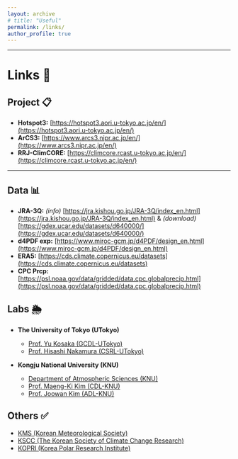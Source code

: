 ```yaml
---
layout: archive
# title: "Useful"
permalink: /links/
author_profile: true
---
```


---
# Links 🔗

## Project 📋
- **Hotspot3:** [https://hotspot3.aori.u-tokyo.ac.jp/en/](https://hotspot3.aori.u-tokyo.ac.jp/en/)
- **ArCS3:** [https://www.arcs3.nipr.ac.jp/en/](https://www.arcs3.nipr.ac.jp/en/)
- **RRJ-ClimCORE:** [https://climcore.rcast.u-tokyo.ac.jp/en/](https://climcore.rcast.u-tokyo.ac.jp/en/)

---
## Data 📊
- **JRA-3Q:** _(info)_ [https://jra.kishou.go.jp/JRA-3Q/index_en.html](https://jra.kishou.go.jp/JRA-3Q/index_en.html) & _(download)_ [https://gdex.ucar.edu/datasets/d640000/](https://gdex.ucar.edu/datasets/d640000/) <br>
- **d4PDF exp:** [https://www.miroc-gcm.jp/d4PDF/design_en.html](https://www.miroc-gcm.jp/d4PDF/design_en.html) <br>
- **ERA5:** [https://cds.climate.copernicus.eu/datasets](https://cds.climate.copernicus.eu/datasets) <br>
- **CPC Prcp:** [https://psl.noaa.gov/data/gridded/data.cpc.globalprecip.html](https://psl.noaa.gov/data/gridded/data.cpc.globalprecip.html) <br>


## Labs 🌦 ️
* **The University of Tokyo (UTokyo)**
    * [Prof. Yu Kosaka (GCDL-UTokyo)](https://gcd.atmos.rcast.u-tokyo.ac.jp/kosaka_lab/)<br>
    * [Prof. Hisashi Nakamura (CSRL-UTokyo)](https://www.atmos.rcast.u-tokyo.ac.jp/nakamura_lab/en/)<br>

* **Kongju National University (KNU)**
    * [Department of Atmospheric Sciences (KNU)](https://atmos.kongju.ac.kr)<br>
    * [Prof. Maeng-Ki Kim (CDL-KNU)](https://climate443.wixsite.com/knucdl)<br>
    * [Prof. Joowan Kim (ADL-KNU)](http://atmdyn.org/)<br>

## Others ✅
* [KMS (Korean Meteorological Society)](https://www.komes.or.kr:50000/)<br>
* [KSCC (The Korean Society of Climate Change Research)](https://www.kscc.re.kr/)<br>
* [KOPRI (Korea Polar Research Institute)](https://kopri.re.kr/)<br>
